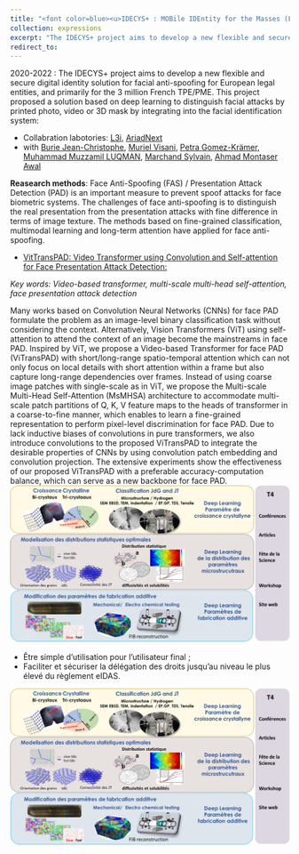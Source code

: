 ```yaml
---
title: "<font color=blue><u>IDECYS+ : MOBile IDEntity for the Masses (FUI 25)</u></font>"
collection: expressions
excerpt: "The IDECYS+ project aims to develop a new flexible and secure digital solution integrating into the facial identification system for detecting facial attacks presented by printed photo, video or 3D masks."
redirect_to: 
---
```


2020-2022 : The IDECYS+ project aims to develop a new flexible and secure digital identity solution for facial anti-spoofing for European legal entities, and primarily for the 3 million French TPE/PME. This project proposed a solution based on deep learning to distinguish facial attacks by printed photo, video or 3D mask by integrating into the facial identification system:

- Collabration labotories: [L3i](https://l3i.univ-larochelle.fr/), [AriadNext](https://www.ariadnext.com/)
- with [Burie Jean-Christophe](https://l3i.univ-larochelle.fr/Burie-Jean-Christophe-MCF-HDR), [Muriel Visani](https://pageperso.univ-lr.fr/mvisani/), [Petra Gomez-Krämer](https://pageperso.univ-lr.fr/petra.gomez/), [Muhammad Muzzamil LUQMAN](https://scholar.google.com/citations?user=ACfqR3UAAAAJ&hl=en), [Marchand Sylvain](http://sylvain-marchand.info/), [Ahmad Montaser Awal](https://scholar.google.fr/citations?user=lADqsksAAAAJ&hl=fr)

**Reasearch methods**: Face Anti-Spoofing (FAS) / Presentation Attack Detection (PAD) is an important measure to prevent spoof attacks for face biometric systems. The challenges of face anti-spoofing is to distinguish the real presentation from the presentation attacks with fine difference in terms of image texture. The methods based on fine-grained classification, multimodal learning and long-term attention have applied for face anti-spoofing. 

- [VitTransPAD: Video Transformer using Convolution and Self-attention for Face Presentation Attack Detection:](https://arxiv.org/pdf/2203.01562.pdf)

*Key words: Video-based transformer, multi-scale multi-head self-attention, face presentation attack detection*

Many works based on Convolution Neural Networks (CNNs) for face PAD formulate the problem as an image-level binary classification task without considering the context. Alternatively, Vision Transformers (ViT) using self-attention to attend the context of an image become the mainstreams in face PAD. Inspired by ViT, we propose a Video-based Transformer for face PAD (ViTransPAD) with short/long-range spatio-temporal attention which can not only focus on local details with short attention within a frame but also capture long-range dependencies over frames. Instead of using coarse image patches with single-scale as in ViT, we propose the Multi-scale Multi-Head Self-Attention (MsMHSA) architecture to accommodate multi-scale patch partitions of Q, K, V feature maps to the heads of transformer in a coarse-to-fine manner, which enables to learn a fine-grained representation to perform pixel-level discrimination for face PAD. Due to lack inductive biases of convolutions in pure transformers, we also introduce convolutions to the proposed ViTransPAD to integrate the desirable properties of CNNs by using convolution patch embedding and convolution projection. The extensive experiments show the effectiveness of our proposed ViTransPAD with a preferable accuracy-computation balance, which can serve as a new backbone for face PAD.
![avatar](/images/SHyNE.png)
   
-	Être simple d’utilisation pour l’utilisateur final ; 
-	Faciliter et sécuriser la délégation des droits jusqu’au niveau le plus élevé du règlement eIDAS. 


![avatar](/images/SHyNE.png)
